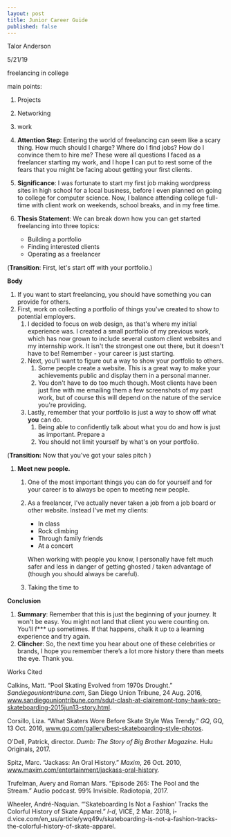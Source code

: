 ```yaml
---
layout: post
title: Junior Career Guide
published: false
---
```


Talor Anderson

5/21/19



freelancing in college

main points:

1. Projects
2. Networking
3. work



1. **Attention Step**:  Entering the world of freelancing can seem like a scary thing. How much should I charge? Where do I find jobs? How do I convince them to hire me? These were all questions I faced as a freelancer starting my work, and I hope I can put to rest some of the fears that you might be facing about getting your first clients.
2. **Significance**: I was fortunate to start my first job making wordpress sites in high school for a local business, before I even planned on going to college for computer science. Now, I balance attending college full-time with client work on weekends, school breaks, and in my free time. 
3. **Thesis Statement**: We can break down how you can get started freelancing into three topics:
   - Building a portfolio
   - Finding interested clients
   - Operating as a freelancer



(**Transition**: First, let's start off with your portfolio.)



**Body**

1. If you want to start freelancing, you should have something you can provide for others.
1. First, work on collecting a portfolio of things you've created to show to potential employers.
      1. I decided to focus on web design, as that's where my initial experience was.
         I created a small portfolio of my previous work, which has now grown to include several custom client websites and my internship work. It isn't the strongest one out there, but it doesn't have to be! Remember - your career is just starting. 
   2. Next, you'll want to figure out a way to show your portfolio to others.
      1. Some people create a website. This is a great way to make your achievements public and display them in a personal manner. 
      2. You don't have to do too much though. Most clients have been just fine with me emailing them a few screenshots of my past work, but of course this will depend on the nature of the service you're providing. 
   3. Lastly, remember that your portfolio is just a way to show off what **you** can do. 
      1. Being able to confidently talk about what you do and how is just as important. Prepare a 
      2. You should not limit yourself by what's on your portfolio.
   

(**Transition:** Now that you've got your sales pitch )

1. **Meet new people.**

   1.  One of the most important things you can do for yourself and for your career is to always be open to meeting new people. 

      1. As a freelancer, I've actually never taken a job from a job board or other website. Instead I've met my clients:

         - In class
         - Rock climbing
         - Through family friends
         - At a concert

         When working with people you know, I personally have felt much safer and less in danger of getting ghosted / taken advantage of (though you should always be careful). 

      2. Taking the time to 






**Conclusion**



1. **Summary**:  Remember that this is just the beginning of your journey. It won't be easy. You might not land that client you were counting on. You'll f*** up sometimes. If that happens, chalk it up to a learning experience and try again. 
2. **Clincher**:  So, the next time you hear about one of these celebrities or brands, I hope you remember there’s a lot more history there than meets the eye. Thank you. 



Works Cited



Calkins, Matt. “Pool Skating Evolved from 1970s Drought.” *Sandiegouniontribune.com*, San Diego Union Tribune, 24 Aug. 2016, www.sandiegouniontribune.com/sdut-clash-at-clairemont-tony-hawk-pro-skateboarding-2015jun13-story.html.



Corsillo, Liza. “What Skaters Wore Before Skate Style Was Trendy.” *GQ*, GQ, 13 Oct. 2016, www.gq.com/gallery/best-skateboarding-style-photos.



O'Dell, Patrick, director. *Dumb: The Story of Big Brother Magazine*. Hulu Originals, 2017.



Spitz, Marc. “Jackass: An Oral History.” *Maxim*, 26 Oct. 2010, www.maxim.com/entertainment/jackass-oral-history.



Trufelman, Avery and Roman Mars. “Episode 265: The Pool and the Stream.” Audio podcast. 99% Invisible. Radiotopia, 2017. 



Wheeler, André-Naquian. “'Skateboarding Is Not a Fashion' Tracks the Colorful History of Skate Apparel.” *I-d*, VICE, 2 Mar. 2018, i-d.vice.com/en_us/article/ywq49v/skateboarding-is-not-a-fashion-tracks-the-colorful-history-of-skate-apparel.